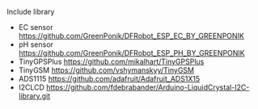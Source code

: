 Include library
- EC sensor https://github.com/GreenPonik/DFRobot_ESP_EC_BY_GREENPONIK
- pH sensor https://github.com/GreenPonik/DFRobot_ESP_PH_BY_GREENPONIK
- TinyGPSPlus https://github.com/mikalhart/TinyGPSPlus
- TinyGSM https://github.com/vshymanskyy/TinyGSM
- ADS1115 https://github.com/adafruit/Adafruit_ADS1X15
- I2CLCD https://github.com/fdebrabander/Arduino-LiquidCrystal-I2C-library.git 
